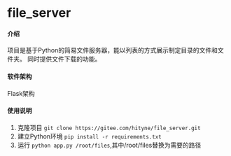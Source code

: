 # file_server

#### 介绍
项目是基于Python的简易文件服务器，能以列表的方式展示制定目录的文件和文件夹。
同时提供文件下载的功能。

#### 软件架构
Flask架构

#### 使用说明

1. 克隆项目
`git clone https://gitee.com/hityne/file_server.git`
2. 建立Python环境 `pip install -r requirements.txt`
3. 运行 `python app.py /root/files`,其中/root/files替换为需要的路径


